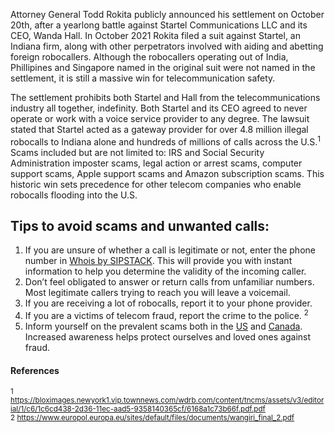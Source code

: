Attorney General Todd Rokita publicly announced his settlement on October 20th,  after a  yearlong battle against Startel Communications LLC and its CEO, Wanda Hall. In October 2021 Rokita filed a suit against Startel, an Indiana firm, along with other perpetrators involved with aiding and abetting foreign robocallers. Although the robocallers operating out of India, Phillipines and Singapore named in the original suit were not named in the settlement, it is still a massive win for telecommunication safety. 

The settlement prohibits both Startel and Hall from the telecommunications industry all together, indefinity. Both Startel and its CEO agreed to never operate or work with a voice service provider to any degree. The lawsuit stated that Startel acted as a gateway provider for over 4.8 million illegal robocalls to Indiana alone and hundreds of millions of calls across the U.S.<sup>1</sup> Scams included but are not limited to: IRS and Social Security Administration imposter scams, legal action or arrest scams, computer support scams, Apple support scams and Amazon subscription scams. This historic win sets precedence for other telecom companies who enable robocalls flooding into the U.S. 

## Tips to avoid scams and unwanted calls:
1.	If you are unsure of whether a call is legitimate or not, enter the phone number in [Whois by SIPSTACK]( https://whois.sipstack.com/). This will provide you with instant information to help you determine the validity of the incoming caller. 
2.	Don’t feel obligated to answer or return calls from unfamiliar numbers. Most legitimate callers trying to reach you will leave a voicemail.
3.	If you are receiving a lot of robocalls, report it to your phone provider.
4.	If you are a victims of telecom fraud, report the crime to the police. <sup>2</sup>
5.	Inform yourself on the prevalent scams both in the [US](https://www.sipstack.com/resources/blog/the-state-of-spam-calling-in-the-US) and [Canada](https://www.sipstack.com/resources/blog/the-state-of-spam-calling-in-canada). Increased awareness helps protect ourselves and loved ones against fraud.


#### References
<sup>1 https://bloximages.newyork1.vip.townnews.com/wdrb.com/content/tncms/assets/v3/editorial/1/c6/1c6cd438-2d36-11ec-aad5-9358140365cf/6168a1c73b66f.pdf.pdf </sup>  
<sup>2 https://www.europol.europa.eu/sites/default/files/documents/wangiri_final_2.pdf</sup>
